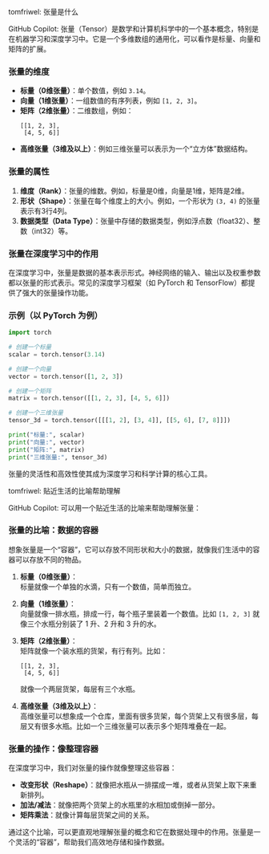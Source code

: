 tomfriwel: 张量是什么

GitHub Copilot: 张量（Tensor）是数学和计算机科学中的一个基本概念，特别是在机器学习和深度学习中。它是一个多维数组的通用化，可以看作是标量、向量和矩阵的扩展。

### 张量的维度
- **标量（0维张量）**：单个数值，例如 `3.14`。
- **向量（1维张量）**：一组数值的有序列表，例如 `[1, 2, 3]`。
- **矩阵（2维张量）**：二维数组，例如：
  ```
  [[1, 2, 3],
   [4, 5, 6]]
  ```
- **高维张量（3维及以上）**：例如三维张量可以表示为一个“立方体”数据结构。

### 张量的属性
1. **维度（Rank）**：张量的维数。例如，标量是0维，向量是1维，矩阵是2维。
2. **形状（Shape）**：张量在每个维度上的大小。例如，一个形状为 `(3, 4)` 的张量表示有3行4列。
3. **数据类型（Data Type）**：张量中存储的数据类型，例如浮点数（float32）、整数（int32）等。

### 张量在深度学习中的作用
在深度学习中，张量是数据的基本表示形式。神经网络的输入、输出以及权重参数都以张量的形式表示。常见的深度学习框架（如 PyTorch 和 TensorFlow）都提供了强大的张量操作功能。

### 示例（以 PyTorch 为例）
```python
import torch

# 创建一个标量
scalar = torch.tensor(3.14)

# 创建一个向量
vector = torch.tensor([1, 2, 3])

# 创建一个矩阵
matrix = torch.tensor([[1, 2, 3], [4, 5, 6]])

# 创建一个三维张量
tensor_3d = torch.tensor([[[1, 2], [3, 4]], [[5, 6], [7, 8]]])

print("标量:", scalar)
print("向量:", vector)
print("矩阵:", matrix)
print("三维张量:", tensor_3d)
```

张量的灵活性和高效性使其成为深度学习和科学计算的核心工具。

tomfriwel: 贴近生活的比喻帮助理解

GitHub Copilot: 可以用一个贴近生活的比喻来帮助理解张量：

### 张量的比喻：数据的容器
想象张量是一个“容器”，它可以存放不同形状和大小的数据，就像我们生活中的容器可以存放不同的物品。

1. **标量（0维张量）**：  
   标量就像一个单独的水滴，只有一个数值，简单而独立。

2. **向量（1维张量）**：  
   向量就像一排水瓶，排成一行，每个瓶子里装着一个数值。比如 `[1, 2, 3]` 就像三个水瓶分别装了 1 升、2 升和 3 升的水。

3. **矩阵（2维张量）**：  
   矩阵就像一个装水瓶的货架，有行有列。比如：
   ```
   [[1, 2, 3],
    [4, 5, 6]]
   ```
   就像一个两层货架，每层有三个水瓶。

4. **高维张量（3维及以上）**：  
   高维张量可以想象成一个仓库，里面有很多货架，每个货架上又有很多层，每层又有很多水瓶。比如一个三维张量可以表示多个矩阵堆叠在一起。

### 张量的操作：像整理容器
在深度学习中，我们对张量的操作就像整理这些容器：
- **改变形状（Reshape）**：就像把水瓶从一排摆成一堆，或者从货架上取下来重新排列。
- **加法/减法**：就像把两个货架上的水瓶里的水相加或倒掉一部分。
- **矩阵乘法**：就像计算每层货架之间的关系。

通过这个比喻，可以更直观地理解张量的概念和它在数据处理中的作用。张量是一个灵活的“容器”，帮助我们高效地存储和操作数据。